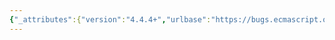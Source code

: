```yaml
---
{"_attributes":{"version":"4.4.4+","urlbase":"https://bugs.ecmascript.org/","maintainer":"dherman@mozilla.com"},"bug":{"bug_id":1419,"creation_ts":"2013-04-11 10:09:00 -0700","short_desc":"10.2.1.4.7: DeleteBinding uses wrong environment record","delta_ts":"2013-05-14 18:14:13 -0700","product":"Draft for 6th Edition","component":"technical issue","version":"Rev 14: March 8, 2013 Draft","rep_platform":"All","op_sys":"All","bug_status":"RESOLVED","resolution":"FIXED","priority":"Normal","bug_severity":"normal","everconfirmed":true,"reporter":{"uid":"andrebargull","name":"André Bargull"},"assigned_to":{"uid":"allen","name":"Allen Wirfs-Brock"},"long_desc":[{"commentid":3613,"comment_count":0,"who":{"uid":"andrebargull","name":"André Bargull"},"bug_when":"2013-04-11 10:09:40 -0700","thetext":"Change step 5a of 10.2.1.4.7 [DeleteBinding] from:\n> Let status be the result of calling the DeleteBinding concrete method of DclRec with argument N.\n\nTo:\n> Let status be the result of calling the DeleteBinding concrete method of ObjRec with argument N."},{"commentid":3840,"comment_count":1,"who":{"uid":"allen","name":"Allen Wirfs-Brock"},"bug_when":"2013-05-13 16:17:33 -0700","thetext":"fixed in rev15 editor's draft"},{"commentid":3991,"comment_count":2,"who":{"uid":"allen","name":"Allen Wirfs-Brock"},"bug_when":"2013-05-14 18:14:13 -0700","thetext":"resolved in rev 15, May 14, 2013 draft"}]}}
---
```

